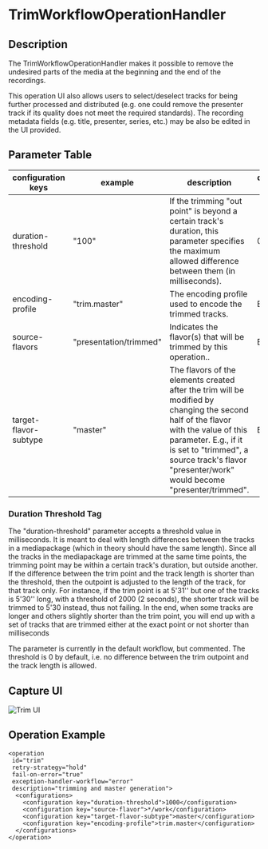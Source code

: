 # TrimWorkflowOperationHandler

## Description
The TrimWorkflowOperationHandler makes it possible to remove the undesired parts of the media at the beginning and the end of the recordings.

This operation UI also allows users to select/deselect tracks for being further processed and distributed (e.g. one could remove the presenter track if its quality does not meet the required standards). The recording metadata fields (e.g. title, presenter, series, etc.) may be also be edited in the UI provided.

## Parameter Table

|configuration keys|example|description|default value|
|------------------|-------|-----------|-------------|
|duration-threshold	|"100"	|If the trimming "out point" is beyond a certain track's duration, this parameter specifies the maximum allowed difference between them (in milliseconds).|0|
|encoding-profile	|"trim.master"	|The encoding profile used to encode the trimmed tracks.	|EMPTY|
|source-flavors |"presentation/trimmed" |Indicates the flavor(s) that will be trimmed by this operation..|EMPTY|
|target-flavor-subtype	|"master"	|The flavors of the elements created after the trim will be modified by changing the second half of the flavor with the value of this parameter. E.g., if it is set to "trimmed", a source track's flavor "presenter/work" would become "presenter/trimmed".|EMPTY|

### Duration Threshold Tag
The "duration-threshold" parameter  accepts a threshold value in milliseconds. It is meant to deal with length differences between the tracks in a mediapackage (which in theory should have the same length). Since all the tracks in the mediapackage are trimmed at the same time points, the trimming point may be within a certain track's duration, but outside another. If the difference between the trim point and the track length is shorter than the threshold, then the outpoint is adjusted to the length of the track, for that track only. For instance, if the trim point is at 5'31'' but one of the tracks is 5'30'' long, with a threshold of 2000 (2 seconds), the shorter track will be trimmed to 5'30 instead, thus not failing. In the end, when some tracks are longer and others slightly shorter than the trim point, you will end up with a set of tracks that are trimmed either at the exact point or not shorter than <threshold> milliseconds

The parameter is currently in the default workflow, but commented. The threshold is 0 by default, i.e. no difference between the trim outpoint and the track length is allowed.


## Capture UI

![Trim UI](workflowoperationhandlers/MatterhornTrimOperation.png)

## Operation Example

    <operation
     id="trim"
     retry-strategy="hold"
     fail-on-error="true"
     exception-handler-workflow="error"
     description="trimming and master generation">
      <configurations>
        <configuration key="duration-threshold">1000</configuration>
        <configuration key="source-flavor">*/work</configuration>
        <configuration key="target-flavor-subtype">master</configuration>
        <configuration key="encoding-profile">trim.master</configuration>
      </configurations>
    </operation>
